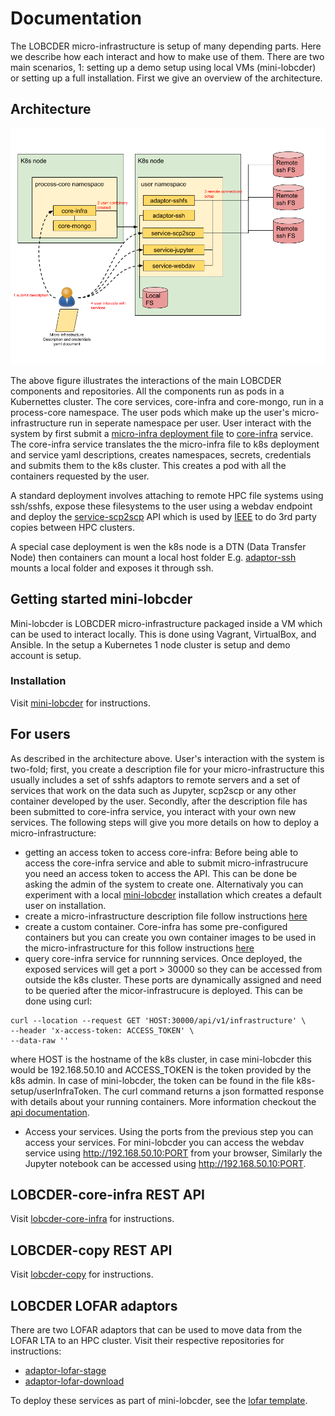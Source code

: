 # Documentation

The LOBCDER micro-infrastructure is setup of many depending parts. Here we describe how each interact and how to make use of them. There are two main scenarios, 1: setting up a demo setup using local VMs (mini-lobcder) or setting up a full installation.  First we give an overview of the architecture.

## Architecture
![](lobcder_Arch.png)

The above figure illustrates the interactions of the main LOBCDER components and repositories. All the components run as pods in a Kubernettes cluster. The core services, core-infra and core-mongo, run in a process-core namespace. The user pods which make up the user's micro-infrastructure run in seperate namespace per user. User interact with the system by first submit a [micro-infra deployment file](https://github.com/micro-infrastructure/core-infra/blob/master/MICRO-INFRA.md) to [core-infra](https://github.com/micro-infrastructure/core-infra) service. The core-infra service translates the the micro-infra file to k8s deployment and service yaml descriptions, creates namespaces, secrets, credentials and submits them to the k8s cluster. This creates a pod with all the containers requested by the user.

A standard deployment involves attaching to remote HPC file systems using ssh/sshfs, expose these filesystems to the user using a webdav endpoint and deploy the [service-scp2scp](https://github.com/micro-infrastructure/service-scp2scp) API which is used by [IEEE]()
to do 3rd party copies between HPC clusters. 

A special case deployment is wen the k8s node is a DTN (Data Transfer Node) then containers can mount a local host folder E.g. [adaptor-ssh](https://github.com/micro-infrastructure/adaptor-ssh) mounts a local folder and exposes it through ssh.  

## Getting started mini-lobcder
Mini-lobcder is LOBCDER micro-infrastructure packaged inside a VM which can be used to interact locally. This is done using Vagrant, VirtualBox, and Ansible. In the setup a Kubernetes 1 node cluster is setup and demo account is setup. 
### Installation
Visit [mini-lobcder](https://github.com/micro-infrastructure/mini-lobcder/blob/master/README.md) for instructions.

## For users
As described in the architecture above. User's interaction with the system is two-fold; first, you create a description file for your micro-infrastructure this usually includes a set of sshfs adaptors to remote servers and a set of services that work on the data such as Jupyter, scp2scp or any other container developed by the user. Secondly, after the description file has been submitted to core-infra service, you interact with your own new services. The following steps will give you more details on how to deploy a micro-infrastructure:
- getting an access token to access core-infra: 
Before being able to access the core-infra service and able to submit micro-infrastrucure you need an access token to access the API. This can be done be asking the admin of the system to create one. Alternativaly you can experiment with a local [mini-lobcder](https://github.com/micro-infrastructure/mini-lobcder/blob/master/README.md) installation which creates a default user on installation. 
- create a micro-infrastructure description file follow instructions [here](https://github.com/micro-infrastructure/mini-lobcder/blob/master/Micro-Infra.md)
- create a custom container. Core-infra has some pre-configured containers but you can create you own container images to be used in the micro-infrastructure for this follow instructions [here](https://github.com/micro-infrastructure/mini-lobcder/blob/master/Custom-Container.md) 
- query core-infra service for runnning services. Once deployed, the exposed services will get a port > 30000 so they can be accessed from outside the k8s cluster. These ports are dynamically assigned and need to be queried after the micor-infrastrucure is deployed. This can be done using curl:
```
curl --location --request GET 'HOST:30000/api/v1/infrastructure' \
--header 'x-access-token: ACCESS_TOKEN' \
--data-raw ''
```
where HOST is the hostname of the k8s cluster, in case mini-lobcder this would be 192.168.50.10 and ACCESS_TOKEN is the token provided by the k8s admin. In case of mini-lobcder, the token can be found in the file k8s-setup/userInfraToken. The curl command returns a json formatted response with details about your running containers. More information checkout the [api documentation](https://github.com/micro-infrastructure/core-infra/blob/master/API.md).
- Access your services. Using the ports from the previous step you can access your services. For mini-lobcder you can access the webdav service using http://192.168.50.10:PORT from your browser, Similarly the Jupyter notebook can be accessed using http://192.168.50.10:PORT.

## LOBCDER-core-infra REST API
Visit [lobcder-core-infra](https://github.com/micro-infrastructure/core-infra/blob/master/API.md) for instructions.

## LOBCDER-copy REST API
Visit [lobcder-copy](https://github.com/micro-infrastructure/service-scp2scp/blob/master/API.md) for instructions.
 
## LOBCDER LOFAR adaptors
There are two LOFAR adaptors that can be used to move data from the LOFAR LTA to an HPC cluster. Visit their respective repositories for instructions:

- [adaptor-lofar-stage](https://github.com/micro-infrastructure/adaptor-lofar-stage)
- [adaptor-lofar-download](https://github.com/micro-infrastructure/adaptor-lofar-download)

To deploy these services as part of mini-lobcder, see the [lofar template](https://github.com/micro-infrastructure/mini-lobcder/blob/master/k8s-setup/user-infra.json.template-lofar).



